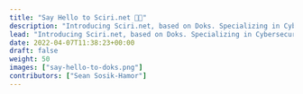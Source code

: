 ```yaml
---
title: "Say Hello to Sciri.net 👋🏼"
description: "Introducing Sciri.net, based on Doks. Specializing in Cybersecurity Engineering, Data Center Engineering, Photography, Event Logistics, and Event Networks, Sean has many interests and hobbies. After leaving his footprints all over the net, Sciri.net was created as Sean's knowledge base and index of personal, professional, and family projects."
lead: "Introducing Sciri.net, based on Doks. Specializing in Cybersecurity Engineering, Data Center Engineering, Photography, Event Logistics, and Event Networks, Sean has many interests and hobbies. After leaving his footprints all over the net, Sciri.net was created as Sean's knowledge base and index of personal, professional, and family projects."
date: 2022-04-07T11:38:23+00:00
draft: false
weight: 50
images: ["say-hello-to-doks.png"]
contributors: ["Sean Sosik-Hamor"]
---
```

